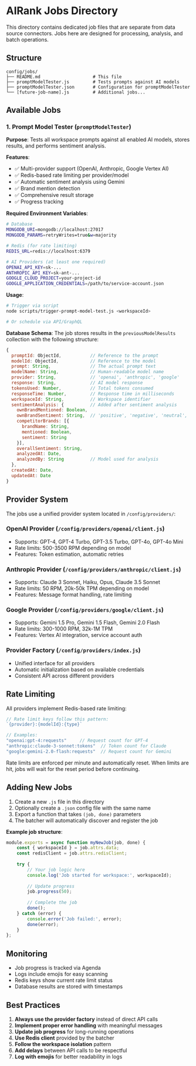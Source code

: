 # AIRank Jobs Directory

This directory contains dedicated job files that are separate from data source connectors. Jobs here are designed for processing, analysis, and batch operations.

## Structure

```
config/jobs/
├── README.md                    # This file
├── promptModelTester.js         # Tests prompts against AI models
├── promptModelTester.json       # Configuration for promptModelTester
└── [future-job-name].js         # Additional jobs...
```

## Available Jobs

### 1. Prompt Model Tester (`promptModelTester`)

**Purpose**: Tests all workspace prompts against all enabled AI models, stores results, and performs sentiment analysis.

**Features**:
- ✅ Multi-provider support (OpenAI, Anthropic, Google Vertex AI)
- ✅ Redis-based rate limiting per provider/model
- ✅ Automatic sentiment analysis using Gemini
- ✅ Brand mention detection
- ✅ Comprehensive result storage
- ✅ Progress tracking

**Required Environment Variables**:
```bash
# Database
MONGODB_URI=mongodb://localhost:27017
MONGODB_PARAMS=retryWrites=true&w=majority

# Redis (for rate limiting)
REDIS_URL=redis://localhost:6379

# AI Providers (at least one required)
OPENAI_API_KEY=sk-...
ANTHROPIC_API_KEY=sk-ant-...
GOOGLE_CLOUD_PROJECT=your-project-id
GOOGLE_APPLICATION_CREDENTIALS=/path/to/service-account.json
```

**Usage**:
```bash
# Trigger via script
node scripts/trigger-prompt-model-test.js <workspaceId>

# Or schedule via API/GraphQL
```

**Database Schema**:
The job stores results in the `previousModelResults` collection with the following structure:

```javascript
{
  promptId: ObjectId,           // Reference to the prompt
  modelId: ObjectId,            // Reference to the model
  prompt: String,               // The actual prompt text
  modelName: String,            // Human-readable model name
  provider: String,             // 'openai', 'anthropic', 'google'
  response: String,             // AI model response
  tokensUsed: Number,           // Total tokens consumed
  responseTime: Number,         // Response time in milliseconds
  workspaceId: String,          // Workspace identifier
  sentimentAnalysis: {          // Added after sentiment analysis
    ownBrandMentioned: Boolean,
    ownBrandSentiment: String,  // 'positive', 'negative', 'neutral', 'not_mentioned'
    competitorBrands: [{
      brandName: String,
      mentioned: Boolean,
      sentiment: String
    }],
    overallSentiment: String,
    analyzedAt: Date,
    analyzedBy: String          // Model used for analysis
  },
  createdAt: Date,
  updatedAt: Date
}
```

## Provider System

The jobs use a unified provider system located in `/config/providers/`:

### OpenAI Provider (`/config/providers/openai/client.js`)
- Supports: GPT-4, GPT-4 Turbo, GPT-3.5 Turbo, GPT-4o, GPT-4o Mini
- Rate limits: 500-3500 RPM depending on model
- Features: Token estimation, automatic retries

### Anthropic Provider (`/config/providers/anthropic/client.js`)
- Supports: Claude 3 Sonnet, Haiku, Opus, Claude 3.5 Sonnet
- Rate limits: 50 RPM, 20k-50k TPM depending on model
- Features: Message format handling, rate limiting

### Google Provider (`/config/providers/google/client.js`)
- Supports: Gemini 1.5 Pro, Gemini 1.5 Flash, Gemini 2.0 Flash
- Rate limits: 300-1000 RPM, 32k-1M TPM
- Features: Vertex AI integration, service account auth

### Provider Factory (`/config/providers/index.js`)
- Unified interface for all providers
- Automatic initialization based on available credentials
- Consistent API across different providers

## Rate Limiting

All providers implement Redis-based rate limiting:

```javascript
// Rate limit keys follow this pattern:
`{provider}:{modelId}:{type}`

// Examples:
"openai:gpt-4:requests"     // Request count for GPT-4
"anthropic:claude-3-sonnet:tokens"  // Token count for Claude
"google:gemini-2.0-flash:requests"  // Request count for Gemini
```

Rate limits are enforced per minute and automatically reset. When limits are hit, jobs will wait for the reset period before continuing.

## Adding New Jobs

1. Create a new `.js` file in this directory
2. Optionally create a `.json` config file with the same name
3. Export a function that takes `(job, done)` parameters
4. The batcher will automatically discover and register the job

**Example job structure**:
```javascript
module.exports = async function myNewJob(job, done) {
    const { workspaceId } = job.attrs.data;
    const redisClient = job.attrs.redisClient;
    
    try {
        // Your job logic here
        console.log('Job started for workspace:', workspaceId);
        
        // Update progress
        job.progress(50);
        
        // Complete the job
        done();
    } catch (error) {
        console.error('Job failed:', error);
        done(error);
    }
};
```

## Monitoring

- Job progress is tracked via Agenda
- Logs include emojis for easy scanning
- Redis keys show current rate limit status
- Database results are stored with timestamps

## Best Practices

1. **Always use the provider factory** instead of direct API calls
2. **Implement proper error handling** with meaningful messages
3. **Update job progress** for long-running operations
4. **Use Redis client** provided by the batcher
5. **Follow the workspace isolation** pattern
6. **Add delays** between API calls to be respectful
7. **Log with emojis** for better readability in logs 